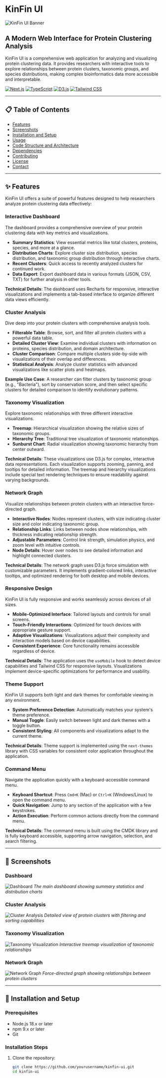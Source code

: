 # KinFin UI

![KinFin UI Banner](/placeholder.svg?height=300&width=800)

## A Modern Web Interface for Protein Clustering Analysis

KinFin UI is a comprehensive web application for analyzing and visualizing protein clustering data. It provides researchers with interactive tools to explore relationships between protein clusters, taxonomic groups, and species distributions, making complex bioinformatics data more accessible and interpretable.

[![Next.js](https://img.shields.io/badge/built%20with-Next.js-black)](https://nextjs.org/)
[![TypeScript](https://img.shields.io/badge/TypeScript-blue)](https://www.typescriptlang.org/)
[![D3.js](https://img.shields.io/badge/D3.js-orange)](https://d3js.org/)
[![Tailwind CSS](https://img.shields.io/badge/Tailwind%20CSS-38B2AC)](https://tailwindcss.com/)

---

## 📋 Table of Contents

- [Features](#-features)
- [Screenshots](#-screenshots)
- [Installation and Setup](#-installation-and-setup)
- [Usage](#-usage)
- [Code Structure and Architecture](#-code-structure-and-architecture)
- [Dependencies](#-dependencies)
- [Contributing](#-contributing)
- [License](#-license)
- [Contact](#-contact)

---

## ✨ Features

KinFin UI offers a suite of powerful features designed to help researchers analyze protein clustering data effectively:

### Interactive Dashboard

The dashboard provides a comprehensive overview of your protein clustering data with key metrics and visualizations.

- **Summary Statistics**: View essential metrics like total clusters, proteins, species, and more at a glance.
- **Distribution Charts**: Explore cluster size distribution, species distribution, and taxonomic group distribution through interactive charts.
- **Recent Clusters**: Quick access to recently analyzed clusters for continued work.
- **Data Export**: Export dashboard data in various formats (JSON, CSV, TXT) for further analysis in other tools.

**Technical Details**: The dashboard uses Recharts for responsive, interactive visualizations and implements a tab-based interface to organize different data views efficiently.

### Cluster Analysis

Dive deep into your protein clusters with comprehensive analysis tools.

- **Filterable Table**: Browse, sort, and filter all protein clusters with a powerful data table.
- **Detailed Cluster View**: Examine individual clusters with information on proteins, species distribution, and domain architecture.
- **Cluster Comparison**: Compare multiple clusters side-by-side with visualizations of their overlap and differences.
- **Statistical Analysis**: Analyze cluster statistics with advanced visualizations like scatter plots and heatmaps.

**Example Use Case**: A researcher can filter clusters by taxonomic group (e.g., "Bacteria"), sort by conservation score, and then select specific clusters for detailed comparison to identify evolutionary patterns.

### Taxonomy Visualization

Explore taxonomic relationships with three different interactive visualizations.

- **Treemap**: Hierarchical visualization showing the relative sizes of taxonomic groups.
- **Hierarchy Tree**: Traditional tree visualization of taxonomic relationships.
- **Sunburst Chart**: Radial visualization showing taxonomic hierarchy from center outward.

**Technical Details**: These visualizations use D3.js for complex, interactive data representations. Each visualization supports zooming, panning, and tooltips for detailed information. The treemap and hierarchy visualizations include special text rendering techniques to ensure readability against varying backgrounds.

### Network Graph

Visualize relationships between protein clusters with an interactive force-directed graph.

- **Interactive Nodes**: Nodes represent clusters, with size indicating cluster size and color indicating taxonomic group.
- **Relationship Links**: Links between nodes show relationships, with thickness indicating relationship strength.
- **Adjustable Parameters**: Control link strength, simulation physics, and zoom level with intuitive controls.
- **Node Details**: Hover over nodes to see detailed information and highlight connected clusters.

**Technical Details**: The network graph uses D3.js force simulation with customizable parameters. It implements gradient-colored links, interactive tooltips, and optimized rendering for both desktop and mobile devices.

### Responsive Design

KinFin UI is fully responsive and works seamlessly across devices of all sizes.

- **Mobile-Optimized Interface**: Tailored layouts and controls for small screens.
- **Touch-Friendly Interactions**: Optimized for touch devices with appropriate gesture support.
- **Adaptive Visualizations**: Visualizations adjust their complexity and interaction models based on device capabilities.
- **Consistent Experience**: Core functionality remains accessible regardless of device.

**Technical Details**: The application uses the `useMobile` hook to detect device capabilities and Tailwind CSS for responsive layouts. Visualizations implement device-specific optimizations for performance and usability.

### Theme Support

KinFin UI supports both light and dark themes for comfortable viewing in any environment.

- **System Preference Detection**: Automatically matches your system's theme preference.
- **Manual Toggle**: Easily switch between light and dark themes with a toggle button.
- **Consistent Styling**: All components and visualizations adapt to the current theme.

**Technical Details**: Theme support is implemented using the `next-themes` library with CSS variables for consistent color application throughout the application.

### Command Menu

Navigate the application quickly with a keyboard-accessible command menu.

- **Keyboard Shortcut**: Press `Cmd+K` (Mac) or `Ctrl+K` (Windows/Linux) to open the command menu.
- **Quick Navigation**: Jump to any section of the application with a few keystrokes.
- **Action Execution**: Perform common actions directly from the command menu.

**Technical Details**: The command menu is built using the CMDK library and is fully keyboard accessible, supporting arrow navigation, selection, and search filtering.

---

## 📸 Screenshots

### Dashboard
![Dashboard](/placeholder.svg?height=400&width=800)
*The main dashboard showing summary statistics and distribution charts*

### Cluster Analysis
![Cluster Analysis](/placeholder.svg?height=400&width=800)
*Detailed view of protein clusters with filtering and sorting capabilities*

### Taxonomy Visualization
![Taxonomy Visualization](/placeholder.svg?height=400&width=800)
*Interactive treemap visualization of taxonomic relationships*

### Network Graph
![Network Graph](/placeholder.svg?height=400&width=800)
*Force-directed graph showing relationships between protein clusters*

---

## 🚀 Installation and Setup

### Prerequisites

- Node.js 18.x or later
- npm 9.x or later
- Git

### Installation Steps

1. Clone the repository:
   ```bash
   git clone https://github.com/yourusername/kinfin-ui.git
   cd kinfin-ui

